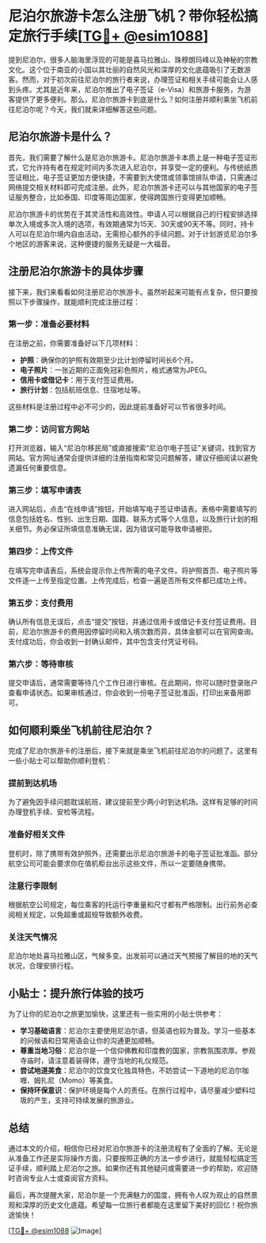 # 尼泊尔旅游卡怎么注册飞机？带你轻松搞定旅行手续[[TG💪+ @esim1088](https://t.me/s/esim1088)]

提到尼泊尔，很多人脑海里浮现的可能是喜马拉雅山、珠穆朗玛峰以及神秘的宗教文化。这个位于南亚的小国以其壮丽的自然风光和深厚的文化底蕴吸引了无数游客。然而，对于初次前往尼泊尔的旅行者来说，办理签证和相关手续可能会让人感到头疼。尤其是近年来，尼泊尔推出了电子签证（e-Visa）和旅游卡服务，为游客提供了更多便利。那么，尼泊尔旅游卡到底是什么？如何注册并顺利乘坐飞机前往尼泊尔呢？今天，我们就来详细解答这些问题。

## 尼泊尔旅游卡是什么？

首先，我们需要了解什么是尼泊尔旅游卡。尼泊尔旅游卡本质上是一种电子签证形式，它允许持有者在规定时间内多次进入尼泊尔，并享受一定的便利。与传统纸质签证相比，电子签证更加方便快捷，不需要到大使馆或领事馆排队申请，只需通过网络提交相关材料即可完成注册。此外，尼泊尔旅游卡还可以与其他国家的电子签证服务整合，比如泰国、印度等周边国家，使得跨国旅行变得更加顺畅。

尼泊尔旅游卡的优势在于其灵活性和高效性。申请人可以根据自己的行程安排选择单次入境或多次入境的选项，有效期通常为15天、30天或90天不等。同时，持卡人可以在尼泊尔境内自由活动，无需担心额外的手续问题。对于计划游览尼泊尔多个地区的游客来说，这种便捷的服务无疑是一大福音。

## 注册尼泊尔旅游卡的具体步骤

接下来，我们来看看如何注册尼泊尔旅游卡。虽然听起来可能有点复杂，但只要按照以下步骤操作，就能顺利完成注册过程：

### 第一步：准备必要材料

在注册之前，你需要准备好以下几项材料：
- **护照**：确保你的护照有效期至少比计划停留时间长6个月。
- **电子照片**：一张近期的正面免冠彩色照片，格式通常为JPEG。
- **信用卡或借记卡**：用于支付签证费用。
- **旅行计划**：包括航班信息、住宿地址等。

这些材料是注册过程中必不可少的，因此提前准备好可以节省很多时间。

### 第二步：访问官方网站

打开浏览器，输入“尼泊尔移民局”或直接搜索“尼泊尔电子签证”关键词，找到官方网站。官方网址通常会提供详细的注册指南和常见问题解答，建议仔细阅读以避免遗漏任何重要信息。

### 第三步：填写申请表

进入网站后，点击“在线申请”按钮，开始填写电子签证申请表。表格中需要填写的信息包括姓名、性别、出生日期、国籍、联系方式等个人信息，以及旅行计划的相关细节。务必保证所填信息准确无误，因为错误可能导致申请被拒。

### 第四步：上传文件

在填写完申请表后，系统会提示你上传所需的电子文件。将护照首页、电子照片等文件逐一上传至指定位置。上传完成后，检查一遍是否所有文件都已成功上传。

### 第五步：支付费用

确认所有信息无误后，点击“提交”按钮，并通过信用卡或借记卡支付签证费用。目前，尼泊尔旅游卡的费用因停留时间和入境次数而异，具体金额可以在官网查询。支付成功后，你会收到一封确认邮件，其中包含支付凭证号码。

### 第六步：等待审核

提交申请后，通常需要等待几个工作日进行审核。在此期间，你可以随时登录账户查看申请状态。如果审核通过，你会收到一份电子签证批准函，打印出来备用即可。

## 如何顺利乘坐飞机前往尼泊尔？

完成了尼泊尔旅游卡的注册后，接下来就是乘坐飞机前往尼泊尔的问题了。这里有一些小贴士可以帮助你顺利登机：

### 提前到达机场

为了避免因手续问题耽误航班，建议提前至少两小时到达机场。这样有足够的时间办理登机手续、安检等流程。

### 准备好相关文件

登机时，除了携带有效护照外，还需要出示尼泊尔旅游卡的电子签证批准函。部分航空公司可能会要求你在值机柜台出示这些文件，所以一定要随身携带。

### 注意行李限制

根据航空公司规定，每位乘客的托运行李重量和尺寸都有严格限制。出行前务必查阅相关规定，以免超重或超规导致额外收费。

### 关注天气情况

尼泊尔地处喜马拉雅山区，气候多变。出发前可以通过天气预报了解目的地的天气状况，合理安排行程。

## 小贴士：提升旅行体验的技巧

为了让你的尼泊尔之旅更加愉快，这里还有一些实用的小贴士供参考：

- **学习基础语言**：尼泊尔主要使用尼泊尔语，但英语也较为普及。学习一些基本的问候语和日常用语会让你的沟通更加顺畅。
- **尊重当地习俗**：尼泊尔是一个信仰佛教和印度教的国家，宗教氛围浓厚。参观寺庙时，请注意着装得体，遵守当地的礼仪规范。
- **尝试地道美食**：尼泊尔的饮食文化独具特色，不妨尝试一下道地的尼泊尔咖喱、姆扎尼（Momo）等美食。
- **保持环保意识**：保护环境是每个人的责任。在旅行过程中，请尽量减少塑料垃圾的产生，支持可持续发展的旅游业。

## 总结

通过本文的介绍，相信你已经对尼泊尔旅游卡的注册流程有了全面的了解。无论是从准备工作还是实际操作方面，只要按照正确的方法一步步进行，就能轻松搞定签证手续，顺利踏上尼泊尔之旅。如果你还有其他疑问或需要进一步的帮助，欢迎随时咨询专业人士或查阅官方资料。

最后，再次提醒大家，尼泊尔是一个充满魅力的国度，拥有令人叹为观止的自然景观和深厚的历史文化底蕴。希望每一位旅行者都能在这里留下美好的回忆！祝你旅途愉快！

[[TG💪+ @esim1088](https://t.me/s/esim1088) ![Image](https://i.postimg.cc/4NQfJmqS/Snipaste-2025-05-13-00-14-12.png)]